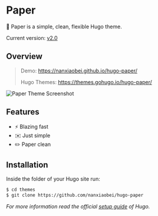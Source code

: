 Paper
========

🥛 Paper is a simple, clean, flexible Hugo theme.

Current version: [v2.0](https://github.com/nanxiaobei/hugo-paper/releases)

## Overview

> Demo: https://nanxiaobei.github.io/hugo-paper/
>
> Hugo Themes: https://themes.gohugo.io/hugo-paper/

![Paper Theme Screenshot](https://raw.githubusercontent.com/nanxiaobei/hugo-paper/master/images/screenshot.png)


## Features

* ⚡️ Blazing fast
* ✉️ Just simple
* ✏️ Paper clean


## Installation

Inside the folder of your Hugo site run:

```bash
$ cd themes
$ git clone https://github.com/nanxiaobei/hugo-paper
```

*For more information read the official [setup guide](https://gohugo.io/overview/installing/) of Hugo.*
